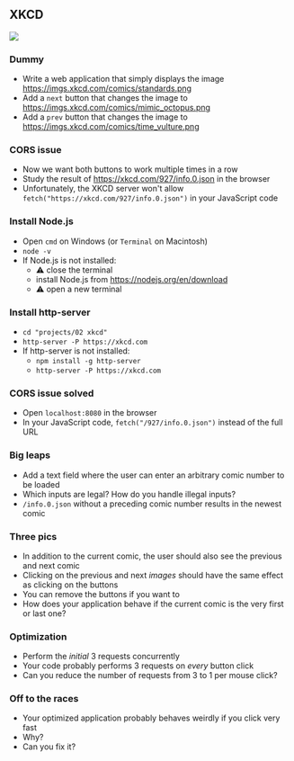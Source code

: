 ## XKCD

![](https://imgs.xkcd.com/comics/standards.png)

### Dummy

- Write a web application that simply displays the image https://imgs.xkcd.com/comics/standards.png
- Add a `next` button that changes the image to https://imgs.xkcd.com/comics/mimic_octopus.png
- Add a `prev` button that changes the image to https://imgs.xkcd.com/comics/time_vulture.png

### CORS issue

- Now we want both buttons to work multiple times in a row
- Study the result of https://xkcd.com/927/info.0.json in the browser
- Unfortunately, the XKCD server won't allow `fetch("https://xkcd.com/927/info.0.json")` in your JavaScript code

### Install Node.js

- Open `cmd` on Windows (or `Terminal` on Macintosh)
- `node -v`
- If Node.js is not installed:
  - ⚠️ close the terminal
  - install Node.js from https://nodejs.org/en/download
  - ⚠️ open a new terminal

### Install http-server

- `cd "projects/02 xkcd"`
- `http-server -P https://xkcd.com`
- If http-server is not installed:
  - `npm install -g http-server`
  - `http-server -P https://xkcd.com`

### CORS issue solved

- Open `localhost:8080` in the browser
- In your JavaScript code, `fetch("/927/info.0.json")` instead of the full URL

### Big leaps

- Add a text field where the user can enter an arbitrary comic number to be loaded
- Which inputs are legal? How do you handle illegal inputs?
- `/info.0.json` without a preceding comic number results in the newest comic

### Three pics

- In addition to the current comic, the user should also see the previous and next comic
- Clicking on the previous and next *images* should have the same effect as clicking on the buttons
- You can remove the buttons if you want to
- How does your application behave if the current comic is the very first or last one?

### Optimization

- Perform the *initial* 3 requests concurrently
- Your code probably performs 3 requests on *every* button click
- Can you reduce the number of requests from 3 to 1 per mouse click?

### Off to the races

- Your optimized application probably behaves weirdly if you click very fast
- Why?
- Can you fix it?
